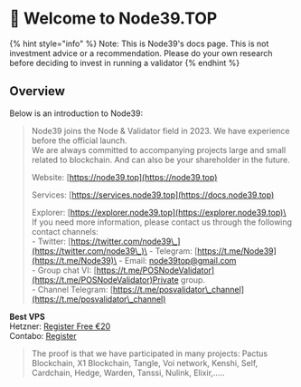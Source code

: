 # 👋 Welcome to Node39.TOP

{% hint style="info" %}
Note: This is Node39's docs page. This is not investment advice or a recommendation. Please do your own research before deciding to invest in running a validator
{% endhint %}

## Overview

Below is an introduction to Node39:

> Node39 joins the Node & Validator field in 2023. We have experience before the official launch.\
> We are always committed to accompanying projects large and small related to blockchain. And can also be your shareholder in the future.
>
> Website: [https://node39.top](https://node39.top)
>
> Services: [https://services.node39.top](https://docs.node39.top)
>
> Explorer: [https://explorer.node39.top](https://explorer.node39.top)\
> \
> If you need more information, please contact us through the following contact channels:\
> \- Twitter: [https://twitter.com/node39\_](https://twitter.com/node39\_)\
> \- Telegram: [https://t.me/Node39](https://t.me/Node39)\
> \- Email: node39top@gmail.com \
> \- Group chat VI: [https://t.me/POSNodeValidator](https://t.me/POSNodeValidator)Private group.\
> \- Channel Telegram: [https://t.me/posvalidator\_channel](https://t.me/posvalidator\_channel)

**Best VPS**\
Hetzner: [Register Free €⁠20](https://console.hetzner.cloud/refer?pk\_campaign=referral-invite\&pk\_medium=referral-program\&pk\_source=reflink\&pk\_content=10927ZwZ9C6d)\
Contabo: [Register](https://contabo.com/en/)

> The proof is that we have participated in many projects: Pactus Blockchain, X1 Blockchain, Tangle, Voi network, Kenshi, Self, Cardchain, Hedge, Warden, Tanssi, Nulink, Elixir,.....

